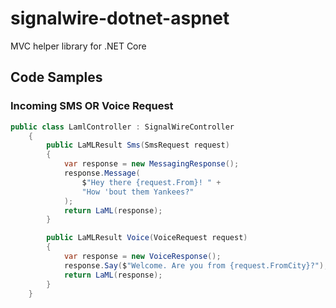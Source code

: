 # signalwire-dotnet-aspnet
MVC helper library for .NET Core

## Code Samples

### Incoming SMS OR Voice Request

```c#
public class LamlController : SignalWireController
    {
        public LaMLResult Sms(SmsRequest request)
        {
            var response = new MessagingResponse();
            response.Message(
                $"Hey there {request.From}! " +
                "How 'bout them Yankees?"
            );
            return LaML(response);
        }

        public LaMLResult Voice(VoiceRequest request)
        {
            var response = new VoiceResponse();
            response.Say($"Welcome. Are you from {request.FromCity}?");
            return LaML(response);
        }
    }
```
